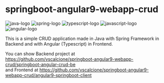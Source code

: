 # springboot-angular9-webapp-crud

![java-logo](https://img.icons8.com/color/96/000000/java-coffee-cup-logo.png)
![spring-logo](https://img.icons8.com/color/96/000000/spring-logo.png)
![typescript-logo](https://img.icons8.com/color/96/000000/typescript.png)
![javascript-logo](https://img.icons8.com/color/96/000000/javascript.png)
![angular-logo](https://img.icons8.com/color/96/000000/angularjs.png)

This is a simple CRUD application made in Java with Spring Framework in Backend and with Angular (Typescript)  in Frontend.


You can show Backend project at https://github.com/vscalcione/springboot-angular9-webapp-crud/springboot-angular-crud-be <br>
and Frontend at https://github.com/vscalcione/springboot-angular9-webapp-crud/angular9-springboot-client
